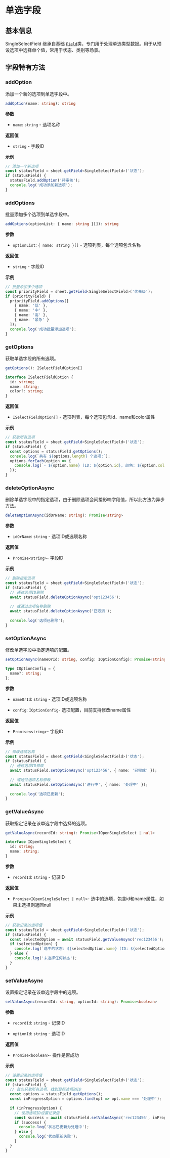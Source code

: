 # 单选字段

## 基本信息

SingleSelectField 继承自基础 [`Field`](./Field模块.md)类，专门用于处理单选类型数据。用于从预设选项中选择单个值，常用于状态、类别等场景。

## 字段特有方法

### addOption

添加一个新的选项到单选字段中。

```typescript
addOption(name: string): string

```

**参数**

*   `name`: `string` - 选项名称
    

**返回值**

*   `string` - 字段ID
    

**示例**

```typescript
// 添加一个新选项
const statusField = sheet.getField<SingleSelectField>('状态');
if (statusField) {
  statusField.addOption('待审核');
  console.log('成功添加新选项');
}

```

### addOptions

批量添加多个选项到单选字段中。

```typescript
addOptions(optionList: { name: string }[]): string
```

**参数**

*   `optionList`: `{ name: string }[]` - 选项列表，每个选项包含名称
    

**返回值**

*   `string` - 字段ID
    

**示例**

```typescript
// 批量添加多个选项
const priorityField = sheet.getField<SingleSelectField>('优先级');
if (priorityField) {
  priorityField.addOptions([
    { name: '低' },
    { name: '中' },
    { name: '高' },
    { name: '紧急' }
  ]);
  console.log('成功批量添加选项');
}

```

### getOptions

获取单选字段的所有选项。

```typescript
getOptions(): ISelectFieldOption[]

interface ISelectFieldOption {
  id: string;
  name: string;
  color?: string;
}

```

**返回值**

*   `ISelectFieldOption[]` - 选项列表，每个选项包含id、name和color属性
    

**示例**

```typescript
// 获取所有选项
const statusField = sheet.getField<SingleSelectField>('状态');
if (statusField) {
  const options = statusField.getOptions();
  console.log(`共有 ${options.length} 个选项:`);
  options.forEach(option => {
    console.log(`- ${option.name} (ID: ${option.id}, 颜色: ${option.color})`);
  });
}

```

### deleteOptionAsync

删除单选字段中的指定选项，由于删除选项会间接影响字段值，所以此方法为异步方法。

```typescript
deleteOptionAsync(idOrName: string): Promise<string>
```

**参数**

*   `idOrName`: `string` - 选项ID或选项名称
    

**返回值**

*   `Promise<string>`\- 字段ID
    

**示例**

```typescript
// 删除指定选项
const statusField = sheet.getField<SingleSelectField>('状态');
if (statusField) {
  // 通过选项ID删除
  await statusField.deleteOptionAsync('opt123456');
  
  // 或通过选项名称删除
  await statusField.deleteOptionAsync('已取消');
  
  console.log('选项已删除');
}

```

### setOptionAsync

修改单选字段中指定选项的配置。

```typescript
setOptionAsync(nameOrId: string, config: IOptionConfig): Promise<string>

type IOptionConfig = {
  name?: string;
};
```

**参数**

*   `nameOrId`: `string` - 选项ID或选项名称
    
*   `config`: `IOptionConfig`\- 选项配置，目前支持修改name属性
    

**返回值**

*   `Promise<string>`\- 字段ID
    

**示例**

```typescript
// 修改选项名称
const statusField = sheet.getField<SingleSelectField>('状态');
if (statusField) {
  // 通过选项ID修改
  await statusField.setOptionAsync('opt123456', { name: '已完成' });
  
  // 或通过选项名称修改
  await statusField.setOptionAsync('进行中', { name: '处理中' });
  
  console.log('选项已更新');
}

```

### getValueAsync

获取指定记录在该单选字段中选择的选项。

```typescript
getValueAsync(recordId: string): Promise<IOpenSingleSelect | null>

interface IOpenSingleSelect {
  id: string;
  name: string;
}
```

**参数**

*   `recordId`: `string` - 记录ID
    

**返回值**

*   `Promise<IOpenSingleSelect | null>`\- 选中的选项，包含id和name属性，如果未选择则返回null
    

**示例**

```typescript
// 获取记录的选项值
const statusField = sheet.getField<SingleSelectField>('状态');
if (statusField) {
  const selectedOption = await statusField.getValueAsync('rec123456');
  if (selectedOption) {
    console.log(`选中的状态: ${selectedOption.name} (ID: ${selectedOption.id})`);
  } else {
    console.log('未选择任何状态');
  }
}

```

### setValueAsync

设置指定记录在该单选字段中的选项。

```typescript
setValueAsync(recordId: string, optionId: string): Promise<boolean>

```

**参数**

*   `recordId`: `string` - 记录ID
    
*   `optionId`: `string` - 选项ID
    

**返回值**

*   `Promise<boolean>`\- 操作是否成功
    

**示例**

```typescript
// 设置记录的选项值
const statusField = sheet.getField<SingleSelectField>('状态');
if (statusField) {
  // 首先获取所有选项，找到目标选项的ID
  const options = statusField.getOptions();
  const inProgressOption = options.find(opt => opt.name === '处理中');
  
  if (inProgressOption) {
    // 使用选项ID设置记录值
    const success = await statusField.setValueAsync('rec123456', inProgressOption.id);
    if (success) {
      console.log('状态已更新为处理中');
    } else {
      console.log('状态更新失败');
    }
  }
}

```